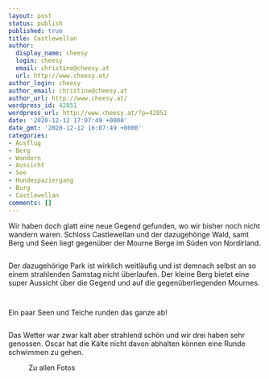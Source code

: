 ```yaml
---
layout: post
status: publish
published: true
title: Castlewellan
author:
  display_name: cheesy
  login: cheesy
  email: christine@cheesy.at
  url: http://www.cheesy.at/
author_login: cheesy
author_email: christine@cheesy.at
author_url: http://www.cheesy.at/
wordpress_id: 42851
wordpress_url: http://www.cheesy.at/?p=42851
date: '2020-12-12 17:07:49 +0000'
date_gmt: '2020-12-12 16:07:49 +0000'
categories:
- Ausflug
- Berg
- Wandern
- Aussicht
- See
- Hundespaziergang
- Burg
- Castlewellan
comments: []
---
```

<!-- wp:paragraph -->
Wir haben doch glatt eine neue Gegend gefunden, wo wir bisher noch nicht wandern waren. Schloss Castlewellan und der dazugehörige Wald, samt Berg und Seen liegt gegenüber der Mourne Berge im Süden von Nordirland.
<!-- /wp:paragraph -->
<!-- wp:image {"id":42822} -->
<figure class="wp-block-image"><img src="{% link _fotos/ausfluege/2020-2/castlewellan/Castlewellan-006.jpg %}" alt="" class="wp-image-42822"></figure>
<!-- /wp:image -->
<!-- wp:paragraph -->
Der dazugehörige Park ist wirklich weitläufig und ist demnach selbst an so einem strahlenden Samstag nicht überlaufen. Der kleine Berg bietet eine super Aussicht über die Gegend und auf die gegenüberliegenden Mournes.
<!-- /wp:paragraph -->
<!-- wp:image {"id":42830} -->
<figure class="wp-block-image"><img src="{% link _fotos/ausfluege/2020-2/castlewellan/Castlewellan-014.jpg %}" alt="" class="wp-image-42830"></figure>
<!-- /wp:image -->
<!-- wp:image {"id":42840} -->
<figure class="wp-block-image"><img src="{% link _fotos/ausfluege/2020-2/castlewellan/Castlewellan-024.jpg %}" alt="" class="wp-image-42840"></figure>
<!-- /wp:image -->
<!-- wp:paragraph -->
Ein paar Seen und Teiche runden das ganze ab!
<!-- /wp:paragraph -->
<!-- wp:image {"id":42846} -->
<figure class="wp-block-image"><img src="{% link _fotos/ausfluege/2020-2/castlewellan/Castlewellan-030.jpg %}" alt="" class="wp-image-42846"></figure>
<!-- /wp:image -->
<!-- wp:paragraph -->
Das Wetter war zwar kalt aber strahlend schön und wir drei haben sehr genossen. Oscar hat die Kälte nicht davon abhalten können eine Runde schwimmen zu gehen.
<!-- /wp:paragraph -->
<!-- wp:image {"id":42844,"linkDestination":"custom"} -->
<figure class="wp-block-image"><a href="{% link _fotos/ausfluege/2020-2/castlewellan/index.md %}"><img src="{% link _fotos/ausfluege/2020-2/castlewellan/Castlewellan-028.jpg %}" alt="" class="wp-image-42844"></a><br>
<figcaption>Zu allen Fotos</figcaption>
</figure>
<!-- /wp:image -->
